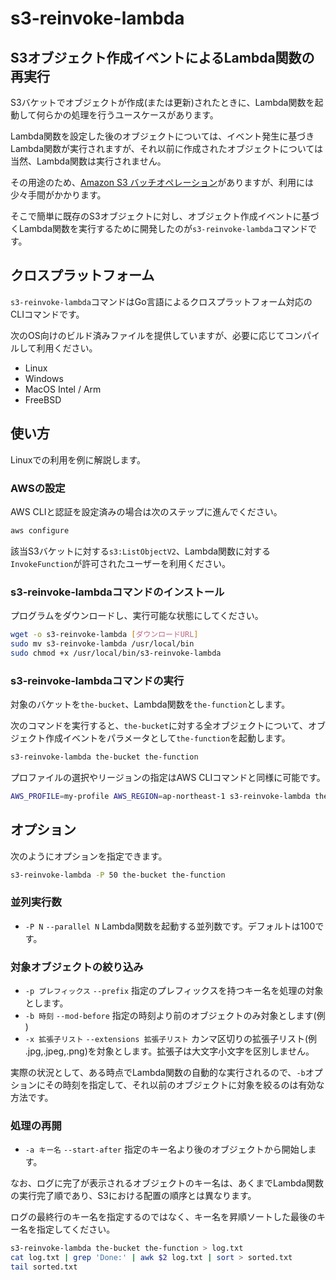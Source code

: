 # s3-reinvoke-lambda

## S3オブジェクト作成イベントによるLambda関数の再実行

S3バケットでオブジェクトが作成(または更新)されたときに、Lambda関数を起動して何らかの処理を行うユースケースがあります。

Lambda関数を設定した後のオブジェクトについては、イベント発生に基づきLambda関数が実行されますが、それ以前に作成されたオブジェクトについては当然、Lambda関数は実行されません。

その用途のため、[Amazon S3 バッチオペレーション](https://aws.amazon.com/jp/s3/features/batch-operations/)がありますが、利用には少々手間がかかります。

そこで簡単に既存のS3オブジェクトに対し、オブジェクト作成イベントに基づくLambda関数を実行するために開発したのが`s3-reinvoke-lambda`コマンドです。

## クロスプラットフォーム

`s3-reinvoke-lambda`コマンドはGo言語によるクロスプラットフォーム対応のCLIコマンドです。

次のOS向けのビルド済みファイルを提供していますが、必要に応じてコンパイルして利用ください。

- Linux
- Windows
- MacOS Intel / Arm
- FreeBSD

## 使い方

Linuxでの利用を例に解説します。

### AWSの設定

AWS CLIと認証を設定済みの場合は次のステップに進んでください。

```bash
aws configure
```

該当S3バケットに対する`s3:ListObjectV2`、Lambda関数に対する`InvokeFunction`が許可されたユーザーを利用ください。

### s3-reinvoke-lambdaコマンドのインストール

プログラムをダウンロードし、実行可能な状態にしてください。

```bash
wget -o s3-reinvoke-lambda [ダウンロードURL]
sudo mv s3-reinvoke-lambda /usr/local/bin
sudo chmod +x /usr/local/bin/s3-reinvoke-lambda
```

### s3-reinvoke-lambdaコマンドの実行

対象のバケットを`the-bucket`、Lambda関数を`the-function`とします。

次のコマンドを実行すると、`the-bucket`に対する全オブジェクトについて、オブジェクト作成イベントをパラメータとして`the-function`を起動します。

```bash
s3-reinvoke-lambda the-bucket the-function
```

プロファイルの選択やリージョンの指定はAWS CLIコマンドと同様に可能です。

```bash
AWS_PROFILE=my-profile AWS_REGION=ap-northeast-1 s3-reinvoke-lambda the-bucket the-function
```

## オプション

次のようにオプションを指定できます。

```bash
s3-reinvoke-lambda -P 50 the-bucket the-function
```

### 並列実行数

- `-P N` `--parallel N` Lambda関数を起動する並列数です。デフォルトは100です。

### 対象オブジェクトの絞り込み

- `-p プレフィックス` `--prefix` 指定のプレフィックスを持つキー名を処理の対象とします。
- `-b 時刻` `--mod-before` 指定の時刻より前のオブジェクトのみ対象とします(例 )
- `-x 拡張子リスト` `--extensions 拡張子リスト` カンマ区切りの拡張子リスト(例 .jpg,.jpeg,.png)を対象とします。拡張子は大文字小文字を区別しません。

実際の状況として、ある時点でLambda関数の自動的な実行されるので、`-b`オプションにその時刻を指定して、それ以前のオブジェクトに対象を絞るのは有効な方法です。

### 処理の再開

- `-a キー名` `--start-after` 指定のキー名より後のオブジェクトから開始します。

なお、ログに完了が表示されるオブジェクトのキー名は、あくまでLambda関数の実行完了順であり、S3における配置の順序とは異なります。

ログの最終行のキー名を指定するのではなく、キー名を昇順ソートした最後のキー名を指定してください。

```bash
s3-reinvoke-lambda the-bucket the-function > log.txt
cat log.txt | grep 'Done:' | awk $2 log.txt | sort > sorted.txt
tail sorted.txt
```
